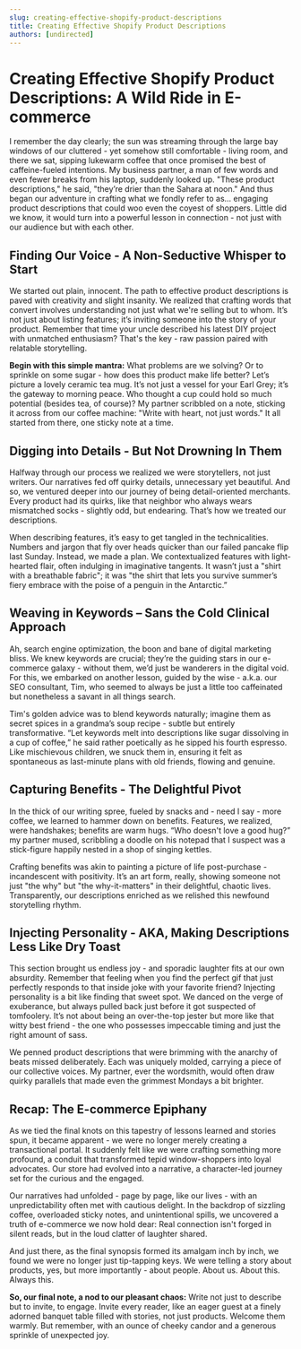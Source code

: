 ```yaml
---
slug: creating-effective-shopify-product-descriptions
title: Creating Effective Shopify Product Descriptions
authors: [undirected]
---
```



# Creating Effective Shopify Product Descriptions: A Wild Ride in E-commerce  

I remember the day clearly; the sun was streaming through the large bay windows of our cluttered - yet somehow still comfortable - living room, and there we sat, sipping lukewarm coffee that once promised the best of caffeine-fueled intentions. My business partner, a man of few words and even fewer breaks from his laptop, suddenly looked up. "These product descriptions," he said, "they’re drier than the Sahara at noon." And thus began our adventure in crafting what we fondly refer to as... engaging product descriptions that could woo even the coyest of shoppers. Little did we know, it would turn into a powerful lesson in connection - not just with our audience but with each other.

## Finding Our Voice - A Non-Seductive Whisper to Start  

We started out plain, innocent. The path to effective product descriptions is paved with creativity and slight insanity. We realized that crafting words that convert involves understanding not just what we're selling but to whom. It’s not just about listing features; it’s inviting someone into the story of your product. Remember that time your uncle described his latest DIY project with unmatched enthusiasm? That's the key - raw passion paired with relatable storytelling.

**Begin with this simple mantra:** What problems are we solving? Or to sprinkle on some sugar - how does this product make life better? Let’s picture a lovely ceramic tea mug. It’s not just a vessel for your Earl Grey; it’s the gateway to morning peace. Who thought a cup could hold so much potential (besides tea, of course)? My partner scribbled on a note, sticking it across from our coffee machine: "Write with heart, not just words." It all started from there, one sticky note at a time.

## Digging into Details - But Not Drowning In Them  

Halfway through our process we realized we were storytellers, not just writers. Our narratives fed off quirky details, unnecessary yet beautiful. And so, we ventured deeper into our journey of being detail-oriented merchants. Every product had its quirks, like that neighbor who always wears mismatched socks - slightly odd, but endearing. That’s how we treated our descriptions.

When describing features, it’s easy to get tangled in the technicalities. Numbers and jargon that fly over heads quicker than our failed pancake flip last Sunday. Instead, we made a plan. We contextualized features with light-hearted flair, often indulging in imaginative tangents. It wasn’t just a "shirt with a breathable fabric"; it was "the shirt that lets you survive summer’s fiery embrace with the poise of a penguin in the Antarctic.”

## Weaving in Keywords – Sans the Cold Clinical Approach  

Ah, search engine optimization, the boon and bane of digital marketing bliss. We knew keywords are crucial; they’re the guiding stars in our e-commerce galaxy - without them, we’d just be wanderers in the digital void. For this, we embarked on another lesson, guided by the wise - a.k.a. our SEO consultant, Tim, who seemed to always be just a little too caffeinated but nonetheless a savant in all things search.

Tim's golden advice was to blend keywords naturally; imagine them as secret spices in a grandma’s soup recipe - subtle but entirely transformative. “Let keywords melt into descriptions like sugar dissolving in a cup of coffee,” he said rather poetically as he sipped his fourth espresso. Like mischievous children, we snuck them in, ensuring it felt as spontaneous as last-minute plans with old friends, flowing and genuine.

## Capturing Benefits - The Delightful Pivot  

In the thick of our writing spree, fueled by snacks and - need I say - more coffee, we learned to hammer down on benefits. Features, we realized, were handshakes; benefits are warm hugs. “Who doesn't love a good hug?” my partner mused, scribbling a doodle on his notepad that I suspect was a stick-figure happily nested in a shop of singing kettles.

Crafting benefits was akin to painting a picture of life post-purchase - incandescent with positivity. It’s an art form, really, showing someone not just "the why" but "the why-it-matters" in their delightful, chaotic lives. Transparently, our descriptions enriched as we relished this newfound storytelling rhythm.

## Injecting Personality - AKA, Making Descriptions Less Like Dry Toast

This section brought us endless joy - and sporadic laughter fits at our own absurdity. Remember that feeling when you find the perfect gif that just perfectly responds to that inside joke with your favorite friend? Injecting personality is a bit like finding that sweet spot. We danced on the verge of exuberance, but always pulled back just before it got suspected of tomfoolery. It’s not about being an over-the-top jester but more like that witty best friend - the one who possesses impeccable timing and just the right amount of sass.

We penned product descriptions that were brimming with the anarchy of beats missed deliberately. Each was uniquely molded, carrying a piece of our collective voices. My partner, ever the wordsmith, would often draw quirky parallels that made even the grimmest Mondays a bit brighter.

## Recap: The E-commerce Epiphany 

As we tied the final knots on this tapestry of lessons learned and stories spun, it became apparent - we were no longer merely creating a transactional portal. It suddenly felt like we were crafting something more profound, a conduit that transformed tepid window-shoppers into loyal advocates. Our store had evolved into a narrative, a character-led journey set for the curious and the engaged.

Our narratives had unfolded - page by page, like our lives - with an unpredictability often met with cautious delight. In the backdrop of sizzling coffee, overloaded sticky notes, and unintentional spills, we uncovered a truth of e-commerce we now hold dear: Real connection isn't forged in silent reads, but in the loud clatter of laughter shared.

And just there, as the final synopsis formed its amalgam inch by inch, we found we were no longer just tip-tapping keys. We were telling a story about products, yes, but more importantly - about people. About us. About this. Always this.

**So, our final note, a nod to our pleasant chaos:** 
Write not just to describe but to invite, to engage. Invite every reader, like an eager guest at a finely adorned banquet table filled with stories, not just products. Welcome them warmly. But remember, with an ounce of cheeky candor and a generous sprinkle of unexpected joy.